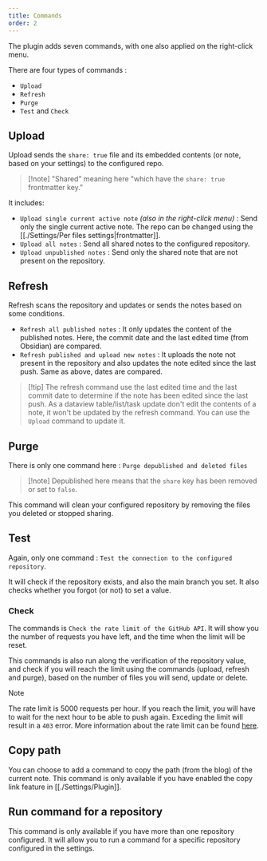 ```yaml
---
title: Commands
order: 2
---
```


The plugin adds seven commands, with one also applied on the right-click menu.

There are four types of commands :

- `Upload`
- `Refresh`
- `Purge`
- `Test` and `Check`

## Upload

Upload sends the `share: true` file and its embedded contents (or note, based on your settings) to the configured repo.

> [!note] "Shared" meaning here "which have the `share: true` frontmatter key."

It includes:

- `Upload single current active note` _(also in the right-click menu)_ : Send only the single current active note. The repo can be changed using the [[./Settings/Per files settings|frontmatter]].
- `Upload all notes` : Send all shared notes to the configured repository.
- `Upload unpublished notes` : Send only the shared note that are not present on the repository.

## Refresh

Refresh scans the repository and updates or sends the notes based on some conditions.

- `Refresh all published notes` : It only updates the content of the published notes. Here, the commit date and the last edited time (from Obsidian) are compared.
- `Refresh published and upload new notes` : It uploads the note not present in the repository and also updates the note edited since the last push. Same as above, dates are compared.

> [!tip] The refresh command use the last edited time and the last commit date to determine if the note has been edited since the last push.
> As a dataview table/list/task update don't edit the contents of a note, it won't be updated by the refresh command. You can use the `Upload` command to update it.

## Purge

There is only one command here : `Purge depublished and deleted files`

> [!note] Depublished here means that the `share` key has been removed or set to `false`.

This command will clean your configured repository by removing the files you deleted or stopped sharing.

## Test

Again, only one command : `Test the connection to the configured repository`.

It will check if the repository exists, and also the main branch you set. It also checks whether you forgot (or not) to set a value.

### Check

The commands is `Check the rate limit of the GitHub API`.
It will show you the number of requests you have left, and the time when the limit will be reset.

This commands is also run along the verification of the repository value, and check if you will reach the limit using the commands (upload, refresh and purge), based on the number of files you will send, update or delete.

> [!note]
> The rate limit is 5000 requests per hour. If you reach the limit, you will have to wait for the next hour to be able to push again.
> Exceding the limit will result in a `403` error.
> More information about the rate limit can be found [here](https://docs.github.com/en/rest/overview/resources-in-the-rest-api#rate-limiting).

## Copy path

You can choose to add a command to copy the path (from the blog) of the current note. This command is only available if you have enabled the copy link feature in [[./Settings/Plugin]].

## Run command for a repository

This command is only available if you have more than one repository configured. It will allow you to run a command for a specific repository configured in the settings.
